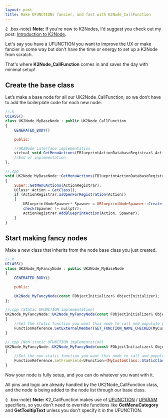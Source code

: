 ```yaml
---
layout: post
title: Make UFUNCTIONs fancier, and fast with K2Node_CallFunction
---
```


{: .box-note}
**Note:** If you're new to K2Nodes, I'd suggest you check out my post: [Introduction to K2Node](https://olssondev.github.io/2023-02-13-K2Nodes/).

Let's say you have a UFUNCTION you want to improve the UX or make fancier in some way but don't have the time or energy to set up a K2Node from scratch.

That's where **K2Node_CallFunction** comes in and saves the day with minimal setup!

## Create the base class

Let’s make a base node for all our UK2Node_CallFunction, so we don’t have to add the boilerplate code for each new node:

```javascript
//.h
UCLASS()
class UK2Node_MyBaseNode : public UK2Node_CallFunction
{
	GENERATED_BODY()

	public:

	//UK2Node interface implementation
	virtual void GetMenuActions(FBlueprintActionDatabaseRegistrar& ActionRegistrar) const override;
	//End of implementation
};

//.cpp
void UK2Node_MyBaseNode::GetMenuActions(FBlueprintActionDatabaseRegistrar& ActionRegistrar) const
{
	Super::GetMenuActions(ActionRegistrar);
	UClass* Action = GetClass();
	if (ActionRegistrar.IsOpenForRegistration(Action))
	{
		UBlueprintNodeSpawner* Spawner = UBlueprintNodeSpawner::Create(GetClass());
		check(Spawner != nullptr);
		ActionRegistrar.AddBlueprintAction(Action, Spawner);
	}
}
``` 

## Start making fancy nodes

Make a new class that inherits from the node base class you just created.

```javascript
//.h
UCLASS()
class UK2Node_MyFancyNode : public UK2Node_MyBaseNode
{
	GENERATED_BODY()

	public:

	UK2Node_MyFancyNode(const FObjectInitializer& ObjectInitializer);
};

//.cpp (Static UFUNCTION implementation)
UK2Node_MyFancyNode::UK2Node_MyFancyNode(const FObjectInitializer& ObjectInitializer) : Super(ObjectInitializer)
{
    //Set the static function you want this node to call and populate pins from.
	FunctionReference.SetExternalMember(GET_FUNCTION_NAME_CHECKED(MyCustomClass, MyStaticFunction), MyCustomClass::StaticClass());
}

//.cpp (Non-static UFUNCTION implementation)
UK2Node_MyFancyNode::UK2Node_MyFancyNode(const FObjectInitializer& ObjectInitializer) : Super(ObjectInitializer)
{
    //Set the non-static function you want this node to call and populate pins from.
    FunctionReference.SetFromField<UFunction>(MyCustomClass::StaticClass()->FindFunctionByName(GET_FUNCTION_NAME_CHECKED(MyCustomClass, MyNonStaticFunction)), true);
}
``` 

Now your node is fully setup, and you can do whatever you want with it.

All pins and logic are already handled by the UK2Node_CallFunction class, and the node is being added to the node list through our base class.

{: .box-note}
**Note:** K2_CallFunction makes use of [UFUNCTION](https://benui.ca/unreal/ufunction/) / [UPARAM](https://benui.ca/unreal/uparam/) specifiers, so you don't need to override functions like **GetMenuCategory** and **GetTooltipText** unless you don't specify it in the UFUNCTION.